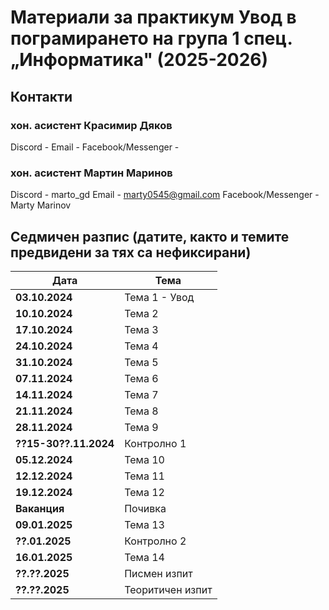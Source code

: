# Материали за практикум Увод в пограмирането на група 1 спец. „Информатика" (2025-2026)

## Контакти
### хон. асистент Красимир Дяков
Discord -
Email -
Facebook/Messenger - 

### хон. асистент Мартин Маринов
Discord - marto_gd
Email - marty0545@gmail.com
Facebook/Messenger - Marty Marinov

## Седмичен разпис (датите, както и темите предвидени за тях са нефиксирани)

| Дата       | Тема |
|------------|------|
| **03.10.2024** | Тема 1 - Увод |
| **10.10.2024** | Тема 2 |
| **17.10.2024** | Тема 3 |
| **24.10.2024** | Тема 4 |
| **31.10.2024** | Тема 5 |
| **07.11.2024** | Тема 6 |
| **14.11.2024** | Тема 7 |
| **21.11.2024** | Тема 8 |
| **28.11.2024** | Тема 9 |
| **??15-30??.11.2024** | Контролно 1 |
| **05.12.2024** | Тема 10 |
| **12.12.2024** | Тема 11 |
| **19.12.2024** | Тема 12 |
| **Ваканция**   | Почивка |
| **09.01.2025** | Тема 13 |
| **??.01.2025** | Контролно 2 |
| **16.01.2025** | Тема 14 |
| **??.??.2025** | Писмен изпит |
| **??.??.2025** | Теоритичен изпит |
